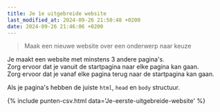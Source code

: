 ```yaml
---
title: Je 1e uitgebreide website
last_modified_at: 2024-09-26 21:50:48 +0200
date: 2024-09-26 21:46:06 +0200
---
```


> Maak een nieuwe website over een onderwerp naar keuze

Je maakt een website met minstens 3 andere pagina's.  
Zorg ervoor dat je vanuit de startpagina naar elke pagina kan gaan.  
Zorg ervoor dat je vanaf elke pagina terug naar de startpagina kan gaan.  

Als je pagina's hebben de juiste `html`, `head` en `body` structuur.

{% include punten-csv.html data='Je-eerste-uitgebreide-website' %}
